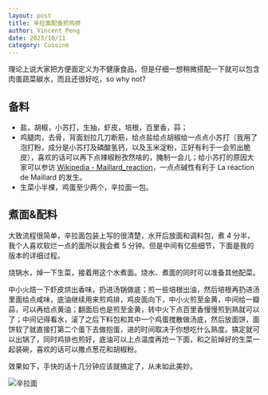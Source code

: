 ```yaml
---
layout: post
title: 辛拉面配香煎鸡排
author: Vincent Peng
date: 2023/10/11
category: Cuisine
---
```


理论上说大家把方便面定义为不健康食品，但是仔细一想稍微搭配一下就可以包含肉蛋蔬菜碳水，而且还很好吃，so why not?

## 备料

-   盐，胡椒，小苏打，生抽，虾皮，培根，百里香，蒜；
-   鸡腿肉，去骨，背面划拉几刀断筋，给点盐给点胡椒给一点点小苏打（我用了泡打粉，成分是小苏打及磷酸氢钙，以及玉米淀粉，正好有利于一会煎出脆皮），喜欢的话可以再下点辣椒粉孜然啥的，腌制一会儿；给小苏打的原因大家可以参访 [Wikipedia - Maillard_reaction](https://en.wikipedia.org/wiki/Maillard_reaction)，一点点碱性有利于 La réaction de Maillard 的发生。
-   生菜小半棵，鸡蛋至少两个，辛拉面一包。

## 煮面&配料

大致流程很简单，辛拉面包装上写的很清楚，水开后放面和调料包，煮 4 分半，我个人喜欢软烂一点的面所以我会煮 5 分钟。但是中间有亿些细节，下面是我的版本的详细过程。

烧锅水，焯一下生菜，接着用这个水煮面。烧水、煮面的同时可以准备其他配菜。

中小火焙一下虾皮烘出香味，扔进汤锅做底；煎一些培根出油，然后培根再扔进汤里面给点咸味，底油继续用来煎鸡排，鸡皮面向下，中小火煎至金黄，中间给一瓣蒜，可以再给点黄油；翻面后也是煎至金黄，转中火下点百里香慢慢煎到熟就可以了；中间记得看水，滚了之后下料包和其中一个鸡蛋搅散做汤底，然后放面饼，面饼软了就直接打第二个蛋下去做抱蛋，进的时间取决于你想吃什么熟度。搞定就可以出锅了，同时鸡排也煎好，底油可以上点温度再炝一下面，和之前焯好的生菜一起装碗，喜欢的话可以撒点葱花和胡椒粉。

效果如下，手快的话十几分钟应该就搞定了，从未如此美妙。

![辛拉面]({{site.baseurl}}/assets/photos/cuisine/shinramen.jpg)




